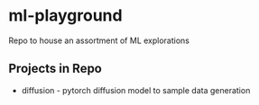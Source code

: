 # ml-playground

Repo to house an assortment of ML explorations

## Projects in Repo

* diffusion - pytorch diffusion model to sample data generation
